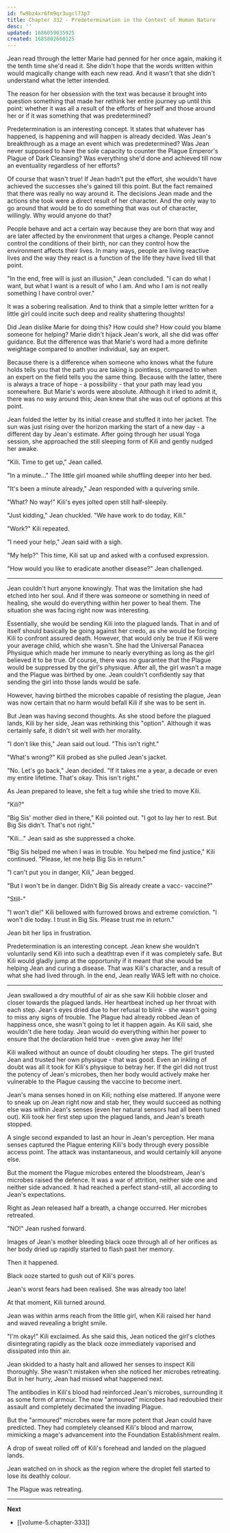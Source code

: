 ```yaml
---
id: fw9bz4xr6fm9qr3ugcl73p7
title: Chapter 332 - Predetermination in the Context of Human Nature
desc: ''
updated: 1686059035925
created: 1685802660125
---
```


Jean read through the letter Marie had penned for her once again, making it the tenth time she'd read it. She didn't hope that the words written within would magically change with each new read. And it wasn't that she didn't understand what the letter intended.

The reason for her obsession with the text was because it brought into question something that made her rethink her entire journey up until this point: whether it was all a result of the efforts of herself and those around her or if it was something that was predetermined?

Predetermination is an interesting concept. It states that whatever has happened, is happening and will happen is already decided. Was Jean's breakthrough as a mage an event which was predetermined? Was Jean never supposed to have the sole capacity to counter the Plague Emperor's Plague of Dark Cleansing? Was everything she'd done and achieved till now an eventuality regardless of her efforts?

Of course that wasn't true! If Jean hadn't put the effort, she wouldn't have achieved the successes she's gained till this point. But the fact remained that there was really no way around it. The decisions Jean made and the actions she took were a direct result of her character. And the only way to go around that would be to do something that was out of character, willingly. Why would anyone do that?

People behave and act a certain way because they are born that way and are later affected by the environment that urges a change. People cannot control the conditions of their birth, nor can they control how the environment affects their lives. In many ways, people are living reactive lives and the way they react is a function of the life they have lived till that point.

"In the end, free will is just an illusion," Jean concluded. "I can do what I want, but what I want is a result of who I am. And who I am is not really something I have control over."

It was a sobering realisation. And to think that a simple letter written for a little girl could incite such deep and reality shattering thoughts!

Did Jean dislike Marie for doing this? How could she? How could you blame someone for helping? Marie didn't hijack Jean's work, all she did was offer guidance. But the difference was that Marie's word had a more definite weightage compared to another individual, say an expert.

Because there is a difference when someone who knows what the future holds tells you that the path you are taking is pointless, compared to when an expert on the field tells you the same thing. Because with the latter, there is always a trace of hope - a possibility - that your path may lead you somewhere. But Marie's words were absolute. Although it irked to admit it, there was no way around this; Jean knew that she was out of options at this point.

Jean folded the letter by its initial crease and stuffed it into her jacket. The sun was just rising over the horizon marking the start of a new day - a different day by Jean's estimate. After going through her usual Yoga session, she approached the still sleeping form of Kili and gently nudged her awake.

"Kili. Time to get up," Jean called.

"In a minute..." The little girl moaned while shuffling deeper into her bed.

"It's been a minute already," Jean responded with a quivering smile.

"What? No way!" Kili's eyes jolted open still half-sleepily.

"Just kidding," Jean chuckled. "We have work to do today, Kili."

"Work?" Kili repeated.

"I need your help," Jean said with a sigh.

"My help?" This time, Kili sat up and asked with a confused expression.

"How would you like to eradicate another disease?" Jean challenged.

____

Jean couldn't hurt anyone knowingly. That was the limitation she had etched into her soul. And if there was someone or something in need of healing, she would do everything within her power to heal them. The situation she was facing right now was interesting. 

Essentially, she would be sending Kili into the plagued lands. That in and of itself should basically be going against her credo, as she would be forcing Kili to confront assured death. However, that would only be true if Kili were your average child, which she wasn't. She had the Universal Panacea Physique which made her immune to nearly everything as long as the girl believed it to be true. Of course, there was no guarantee that the Plague would be suppressed by the girl's physique. After all, the girl wasn't a mage and the Plague was birthed by one. Jean couldn't confidently say that sending the girl into those lands would be safe.

However, having birthed the microbes capable of resisting the plague, Jean was now certain that no harm would befall Kili if she was to be sent in.

But Jean was having second thoughts. As she stood before the plagued lands, Kili by her side, Jean was rethinking this "option". Although it was certainly safe, it didn't sit well with her morality.

"I don't like this," Jean said out loud. "This isn't right."

"What's wrong?" Kili probed as she pulled Jean's jacket.

"No. Let's go back," Jean decided. "If it takes me a year, a decade or even my entire lifetime. That's okay. This isn't right."

As Jean prepared to leave, she felt a tug while she tried to move Kili.

"Kili?"

"Big Sis' mother died in there," Kili pointed out. "I got to lay her to rest. But Big Sis didn't. That's not right."

"Kili..." Jean said as she suppressed a choke.

"Big Sis helped me when I was in trouble. You helped me find justice," Kili continued. "Please, let me help Big Sis in return."

"I can't put you in danger, Kili," Jean begged.

"But I won't be in danger. Didn't Big Sis already create a vacc- vaccine?"

"Still-"

"I won't die!" Kili bellowed with furrowed brows and extreme conviction. "I won't die today. I trust in Big Sis. Please trust me in return."

Jean bit her lips in frustration.

Predetermination is an interesting concept. Jean knew she wouldn't voluntarily send Kili into such a deathtrap even if it was completely safe. But Kili would gladly jump at the opportunity if it meant that she would be helping Jean and curing a disease. That was Kili's character, and a result of what she had lived through. In the end, Jean really WAS left with no choice.

____

Jean swallowed a dry mouthful of air as she saw Kili hobble closer and closer towards the plagued lands. Her heartbeat inched up her throat with each step. Jean's eyes dried due to her refusal to blink - she wasn't going to miss any signs of trouble. The Plague had already robbed Jean of happiness once, she wasn't going to let it happen again. As Kili said, she wouldn't die here today. Jean would do everything within her power to ensure that the declaration held true - even give away her life!

Kili walked without an ounce of doubt clouding her steps. The girl trusted Jean and trusted her own physique - that was good. Even an inkling of doubt was all it took for Kili's physique to betray her. If the girl did not trust the potency of Jean's microbes, then her body would actively make her vulnerable to the Plague causing the vaccine to become inert.

Jean's mana senses honed in on Kili; nothing else mattered. If anyone were to sneak up on Jean right now and stab her, they would succeed as nothing else was within Jean's senses (even her natural sensors had all been tuned out). Kili took her first step upon the plagued lands, and Jean's breath stopped.

A single second expanded to last an hour in Jean's perception. Her mana senses captured the Plague entering Kili's body through every possible access point. The attack was instantaneous, and would certainly kill anyone else.

But the moment the Plague microbes entered the bloodstream, Jean's microbes raised the defence. It was a war of attrition, neither side one and neither side advanced. It had reached a perfect stand-still, all according to Jean's expectations.

Right as Jean released half a breath, a change occurred. Her microbes retreated.

"NO!" Jean rushed forward.

Images of Jean's mother bleeding black ooze through all of her orifices as her body dried up rapidly started to flash past her memory.

Then it happened.

Black ooze started to gush out of Kili's pores.

Jean's worst fears had been realised. She was already too late!

At that moment, Kili turned around.

Jean was within arms reach from the little girl, when Kili raised her hand and waved revealing a bright smile.

"I'm okay!" Kili exclaimed. As she said this, Jean noticed the girl's clothes disintegrating rapidly as the black ooze immediately vaporised and dissipated into thin air.

Jean skidded to a hasty halt and allowed her senses to inspect Kili thoroughly. She wasn't mistaken when she noticed her microbes retreating. But in her hurry, Jean had missed what happened next.

The antibodies in Kili's blood had reinforced Jean's microbes, surrounding it as some form of armour. The now "armoured" microbes had redoubled their assault and completely decimated the invading Plague.

But the "armoured" microbes were far more potent that Jean could have predicted. They had completely cleansed Kili's blood and marrow, mimicking a mage's advancement into the Foundation Establishment realm.

A drop of sweat rolled off of Kili's forehead and landed on the plagued lands.

Jean watched on in shock as the region where the droplet fell started to lose its deathly colour.

The Plague was retreating.

____

**Next**
* [[volume-5.chapter-333]]